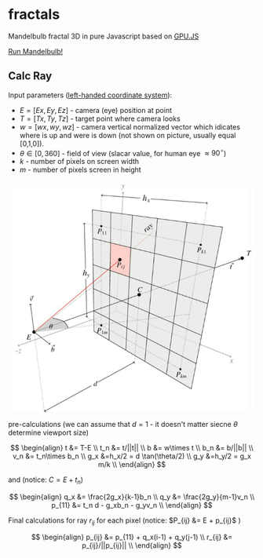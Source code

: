 # fractals
Mandelbulb fractal 3D in pure Javascript based on [GPU.JS](https://github.com/gpujs/gpu.js)

[Run Mandelbulb!](https://kamil-kielczewski.github.io/fractals/mandelbulb.html)

## Calc Ray

Input parameters ([left-handed coordinate system](https://en.wikipedia.org/wiki/Cartesian_coordinate_system#In_three_dimensions)): 
* $E = [Ex,Ey,Ez]$ - camera (eye) position at point 
* $T= [Tx,Ty,Tz]$ - target point where camera looks  
* $w=[wx,wy,wz]$ - camera vertical normalized vector which idicates where is up and were is down (not shown on picture, usually equal [0,1,0]). 
* $\theta \in [0,360]$ - field of view (slacar value, for human eye $\approx 90^\circ$)
* $k$ - number of pixels on screen width 
* $m$ - number of pixels screen in height 

<p align="center"><img src="/tex/raysMatrix.png" align=middle /></p>

pre-calculations (we can assume that $d=1$ - it doesn't matter siecne $\theta$ determine viewport size)

$$
\begin{align}
t &= T-E \\
t_n &= t/||t|| \\
b &= w\times t \\
b_n &= b/||b|| \\
v_n &= t_n\times b_n \\
g_x &=h_x/2 = d \tan(\theta/2) \\
g_y &=h_y/2 = g_x m/k \\
\end{align}
$$

and (notice: $C=E+t_n$)

$$
\begin{align}
q_x &= \frac{2g_x}{k-1}b_n \\ 
q_y &= \frac{2g_y}{m-1}v_n \\ 
p_{11} &= t_n d - g_xb_n -  g_yv_n \\
\end{align}
$$

Final calculations for ray $r_{ij}$ for each pixel (notice: $P_{ij} &= E + p_{ij}$ )

$$
\begin{align}
p_{ij} &= p_{11} + q_x(i-1) + q_y(j-1) \\
r_{ij} &= p_{ij}/||p_{ij}|| \\
\end{align}
$$





